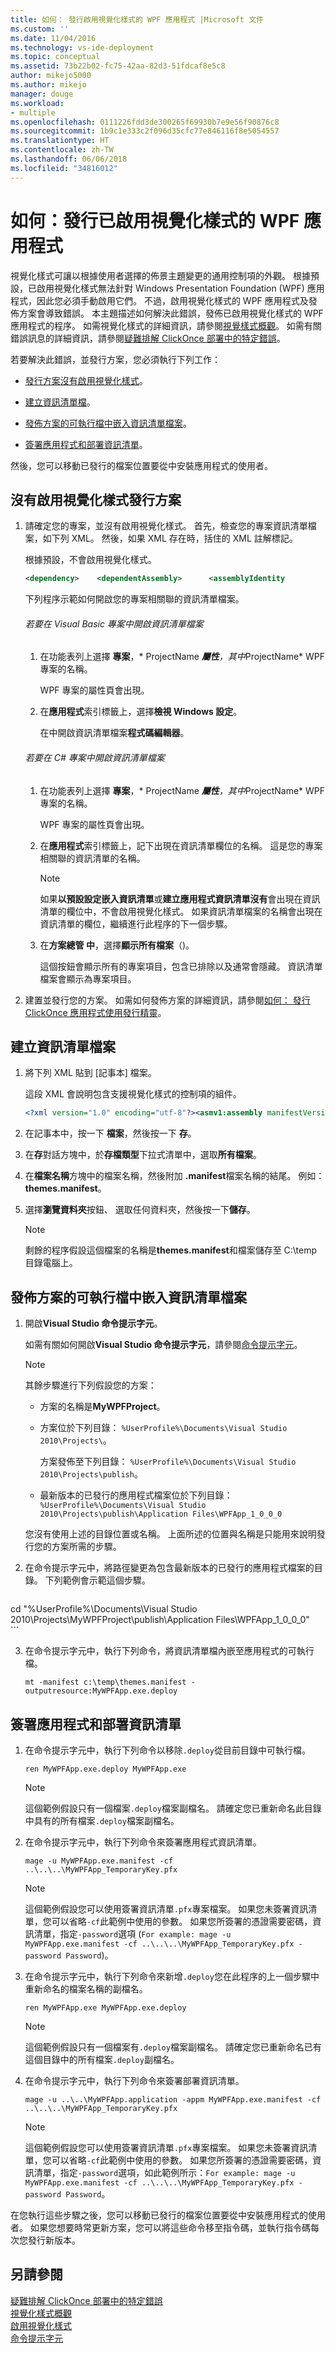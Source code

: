 ```yaml
---
title: 如何： 發行啟用視覺化樣式的 WPF 應用程式 |Microsoft 文件
ms.custom: ''
ms.date: 11/04/2016
ms.technology: vs-ide-deployment
ms.topic: conceptual
ms.assetid: 73b22b02-fc75-42aa-82d3-51fdcaf8e5c8
author: mikejo5000
ms.author: mikejo
manager: douge
ms.workload:
- multiple
ms.openlocfilehash: 0111226fdd3de300265f69930b7e9e56f90876c8
ms.sourcegitcommit: 1b9c1e333c2f096d35cfc77e846116f8e5054557
ms.translationtype: HT
ms.contentlocale: zh-TW
ms.lasthandoff: 06/06/2018
ms.locfileid: "34816012"
---
```

# <a name="how-to-publish-a-wpf-application-with-visual-styles-enabled"></a>如何：發行已啟用視覺化樣式的 WPF 應用程式
視覺化樣式可讓以根據使用者選擇的佈景主題變更的通用控制項的外觀。 根據預設，已啟用視覺化樣式無法針對 Windows Presentation Foundation (WPF) 應用程式，因此您必須手動啟用它們。 不過，啟用視覺化樣式的 WPF 應用程式及發佈方案會導致錯誤。 本主題描述如何解決此錯誤，發佈已啟用視覺化樣式的 WPF 應用程式的程序。 如需視覺化樣式的詳細資訊，請參閱[視覺樣式概觀](http://msdn.microsoft.com/5b5d7bb6-684f-478d-bf5f-b8d18bbcff2e)。 如需有關錯誤訊息的詳細資訊，請參閱[疑難排解 ClickOnce 部署中的特定錯誤](../deployment/troubleshooting-specific-errors-in-clickonce-deployments.md)。  
  
 若要解決此錯誤，並發行方案，您必須執行下列工作：  
  
-   [發行方案沒有啟用視覺化樣式](#BKMK_publishsolwovs)。  
  
-   [建立資訊清單檔](#BKMK_CreateManifest)。  
  
-   [發佈方案的可執行檔中嵌入資訊清單檔案](#BKMK_embedmanifest)。  
  
-   [簽署應用程式和部署資訊清單](#BKMK_signappdeplyman)。  
  
 然後，您可以移動已發行的檔案位置要從中安裝應用程式的使用者。  
  
##  <a name="BKMK_publishsolwovs"></a> 沒有啟用視覺化樣式發行方案  
  
1.  請確定您的專案，並沒有啟用視覺化樣式。 首先，檢查您的專案資訊清單檔案，如下列 XML。 然後，如果 XML 存在時，括住的 XML 註解標記。  
  
     根據預設，不會啟用視覺化樣式。  
  
    ```xml  
    <dependency>    <dependentAssembly>      <assemblyIdentity          type="win32"          name="Microsoft.Windows.Common-Controls"          version="6.0.0.0"          processorArchitecture="*"          publicKeyToken="6595b64144ccf1df"          language="*"        />    </dependentAssembly>  </dependency>  
    ```  
  
     下列程序示範如何開啟您的專案相關聯的資訊清單檔案。  
  
    ###### <a name="to-open-the-manifest-file-in-a-visual-basic-project"></a>若要在 Visual Basic 專案中開啟資訊清單檔案  
  
    1.  在功能表列上選擇 **專案**，* ProjectName ***屬性**，其中*ProjectName* WPF 專案的名稱。  
  
         WPF 專案的屬性頁會出現。  
  
    2.  在**應用程式**索引標籤上，選擇**檢視 Windows 設定**。  
  
         在中開啟資訊清單檔案**程式碼編輯器**。  
  
    ###### <a name="to-open-the-manifest-file-in-a-c-project"></a>若要在 C# 專案中開啟資訊清單檔案  
  
    1.  在功能表列上選擇 **專案**，* ProjectName ***屬性**，其中*ProjectName* WPF 專案的名稱。  
  
         WPF 專案的屬性頁會出現。  
  
    2.  在**應用程式**索引標籤上，記下出現在資訊清單欄位的名稱。 這是您的專案相關聯的資訊清單的名稱。  
  
        > [!NOTE]
        >  如果**以預設設定嵌入資訊清單**或**建立應用程式資訊清單沒有**會出現在資訊清單的欄位中，不會啟用視覺化樣式。 如果資訊清單檔案的名稱會出現在資訊清單的欄位，繼續進行此程序的下一個步驟。  
  
    3.  在**方案總管 中**，選擇**顯示所有檔案**（)。  
  
         這個按鈕會顯示所有的專案項目，包含已排除以及通常會隱藏。 資訊清單檔案會顯示為專案項目。  
  
2.  建置並發行您的方案。 如需如何發佈方案的詳細資訊，請參閱[如何： 發行 ClickOnce 應用程式使用發行精靈](../deployment/how-to-publish-a-clickonce-application-using-the-publish-wizard.md)。  
  
##  <a name="BKMK_CreateManifest"></a> 建立資訊清單檔案  
  
1.  將下列 XML 貼到 [記事本] 檔案。  
  
     這段 XML 會說明包含支援視覺化樣式的控制項的組件。  
  
    ```xml  
    <?xml version="1.0" encoding="utf-8"?><asmv1:assembly manifestVersion="1.0"                xmlns="urn:schemas-microsoft-com:asm.v1"                xmlns:asmv1="urn:schemas-microsoft-com:asm.v1"                xmlns:asmv2="urn:schemas-microsoft-com:asm.v2"                xmlns:xsi="http://www.w3.org/2001/XMLSchema-instance">  <dependency>    <dependentAssembly>      <assemblyIdentity        type="win32"        name="Microsoft.Windows.Common-Controls"        version="6.0.0.0"        processorArchitecture="*"        publicKeyToken="6595b64144ccf1df"        language="*"        />    </dependentAssembly>  </dependency></asmv1:assembly>  
    ```  
  
2.  在記事本中，按一下 **檔案**，然後按一下 **存**。  
  
3.  在**存**對話方塊中，於**存檔類型**下拉式清單中，選取**所有檔案**。  
  
4.  在**檔案名稱**方塊中的檔案名稱，然後附加 **.manifest**檔案名稱的結尾。 例如： **themes.manifest**。  
  
5.  選擇**瀏覽資料夾**按鈕、 選取任何資料夾，然後按一下**儲存**。  
  
    > [!NOTE]
    >  剩餘的程序假設這個檔案的名稱是**themes.manifest**和檔案儲存至 C:\temp 目錄電腦上。  
  
##  <a name="BKMK_embedmanifest"></a> 發佈方案的可執行檔中嵌入資訊清單檔案  
  
1.  開啟**Visual Studio 命令提示字元**。  
  
     如需有關如何開啟**Visual Studio 命令提示字元**，請參閱[命令提示字元](/dotnet/framework/tools/developer-command-prompt-for-vs)。  
  
    > [!NOTE]
    >  其餘步驟進行下列假設您的方案：  
    >   
    >  -   方案的名稱是**MyWPFProject**。  
    > -   方案位於下列目錄： `%UserProfile%\Documents\Visual Studio 2010\Projects\`。  
    >   
    >      方案發佈至下列目錄： `%UserProfile%\Documents\Visual Studio 2010\Projects\publish`。  
    > -   最新版本的已發行的應用程式檔案位於下列目錄： `%UserProfile%\Documents\Visual Studio 2010\Projects\publish\Application Files\WPFApp_1_0_0_0`  
    >   
    >  您沒有使用上述的目錄位置或名稱。 上面所述的位置與名稱是只能用來說明發行您的方案所需的步驟。  
  
2.  在命令提示字元中，將路徑變更為包含最新版本的已發行的應用程式檔案的目錄。 下列範例會示範這個步驟。  
  
    ```  
cd "%UserProfile%\Documents\Visual Studio 2010\Projects\MyWPFProject\publish\Application Files\WPFApp_1_0_0_0"  
    ```  
  
3.  在命令提示字元中，執行下列命令，將資訊清單檔內嵌至應用程式的可執行檔。  
  
    ```
    mt -manifest c:\temp\themes.manifest -outputresource:MyWPFApp.exe.deploy  
    ```  
  
##  <a name="BKMK_signappdeplyman"></a> 簽署應用程式和部署資訊清單  
  
1.  在命令提示字元中，執行下列命令以移除`.deploy`從目前目錄中可執行檔。  
  
    ```  
    ren MyWPFApp.exe.deploy MyWPFApp.exe  
    ```  
  
    > [!NOTE]
    >  這個範例假設只有一個檔案`.deploy`檔案副檔名。 請確定您已重新命名此目錄中具有的所有檔案`.deploy`檔案副檔名。  
  
2.  在命令提示字元中，執行下列命令來簽署應用程式資訊清單。  
  
    ```  
    mage -u MyWPFApp.exe.manifest -cf ..\..\..\MyWPFApp_TemporaryKey.pfx  
    ```  
  
    > [!NOTE]
    >  這個範例假設您可以使用簽署資訊清單`.pfx`專案檔案。 如果您未簽署資訊清單，您可以省略`-cf`此範例中使用的參數。 如果您所簽署的憑證需要密碼，資訊清單，指定`-password`選項 (`For example: mage -u MyWPFApp.exe.manifest -cf ..\..\..\MyWPFApp_TemporaryKey.pfx - password Password`)。  
  
3.  在命令提示字元中，執行下列命令來新增`.deploy`您在此程序的上一個步驟中重新命名的檔案名稱的副檔名。  
  
    ```  
    ren MyWPFApp.exe MyWPFApp.exe.deploy  
    ```  
  
    > [!NOTE]
    >  這個範例假設只有一個檔案有`.deploy`檔案副檔名。 請確定您已重新命名已有這個目錄中的所有檔案`.deploy`副檔名。  
  
4.  在命令提示字元中，執行下列命令來簽署部署資訊清單。  
  
    ```  
    mage -u ..\..\MyWPFApp.application -appm MyWPFApp.exe.manifest -cf ..\..\..\MyWPFApp_TemporaryKey.pfx  
    ```  
  
    > [!NOTE]
    >  這個範例假設您可以使用簽署資訊清單`.pfx`專案檔案。 如果您未簽署資訊清單，您可以省略`-cf`此範例中使用的參數。 如果您所簽署的憑證需要密碼，資訊清單，指定`-password`選項，如此範例所示：`For example: mage -u MyWPFApp.exe.manifest -cf ..\..\..\MyWPFApp_TemporaryKey.pfx - password Password`。  
  
 在您執行這些步驟之後，您可以移動已發行的檔案位置要從中安裝應用程式的使用者。 如果您想要時常更新方案，您可以將這些命令移至指令碼，並執行指令碼每次您發行新版本。  
  
## <a name="see-also"></a>另請參閱  
 [疑難排解 ClickOnce 部署中的特定錯誤](../deployment/troubleshooting-specific-errors-in-clickonce-deployments.md)   
 [視覺化樣式概觀](http://msdn.microsoft.com/5b5d7bb6-684f-478d-bf5f-b8d18bbcff2e)   
 [啟用視覺化樣式](https://msdn.microsoft.com/library/bb773175.aspx)   
 [命令提示字元](/dotnet/framework/tools/developer-command-prompt-for-vs)